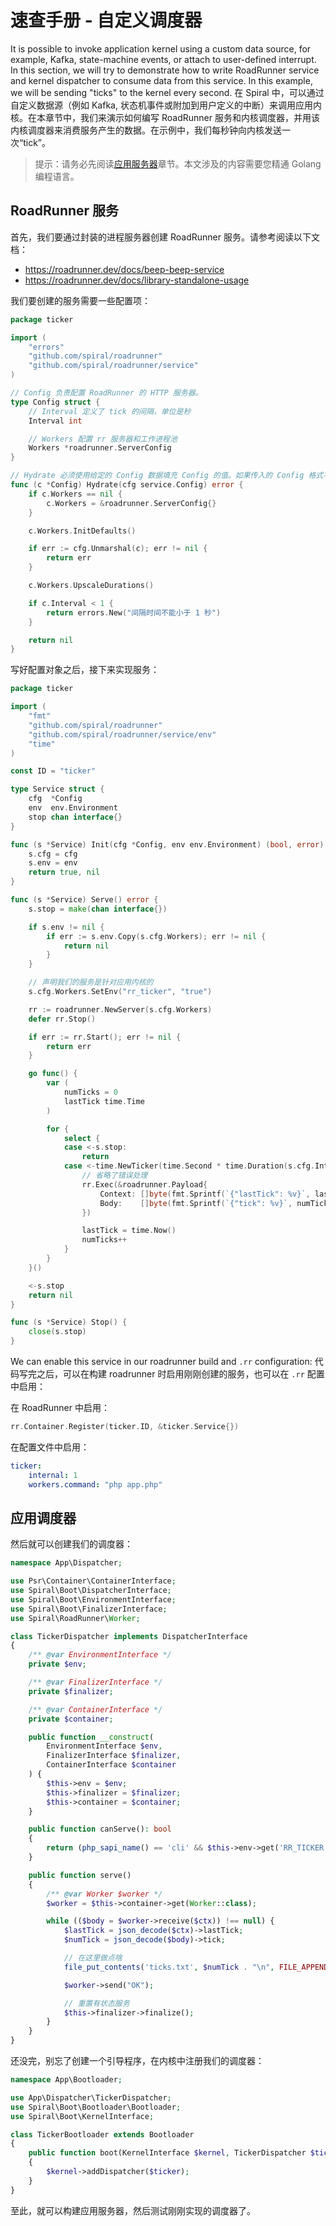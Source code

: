 # 速查手册 - 自定义调度器

It is possible to invoke application kernel using a custom data source, for example, Kafka, state-machine events, or attach to user-defined interrupt. In this section, we will try to demonstrate how to write RoadRunner service and kernel dispatcher to consume
data from this service. In this example, we will be sending "ticks" to the kernel every second.
在 Spiral 中，可以通过自定义数据源（例如 Kafka, 状态机事件或附加到用户定义的中断）来调用应用内核。在本章节中，我们来演示如何编写 RoadRunner 服务和内核调度器，并用该内核调度器来消费服务产生的数据。在示例中，我们每秒钟向内核发送一次“tick”。

> 提示：请务必先阅读[应用服务器](/framework/application-server)章节。本文涉及的内容需要您精通 Golang 编程语言。

## RoadRunner 服务

首先，我们要通过封装的进程服务器创建 RoadRunner 服务。请参考阅读以下文档：

- https://roadrunner.dev/docs/beep-beep-service
- https://roadrunner.dev/docs/library-standalone-usage

我们要创建的服务需要一些配置项：

```go
package ticker

import (
	"errors"
	"github.com/spiral/roadrunner"
	"github.com/spiral/roadrunner/service"
)

// Config 负责配置 RoadRunner 的 HTTP 服务器。
type Config struct {
    // Interval 定义了 tick 的间隔，单位是秒
	Interval int

    // Workers 配置 rr 服务器和工作进程池
	Workers *roadrunner.ServerConfig
}

// Hydrate 必须使用给定的 Config 数据填充 Config 的值。如果传入的 Config 格式不符合，必须返回错误
func (c *Config) Hydrate(cfg service.Config) error {
	if c.Workers == nil {
		c.Workers = &roadrunner.ServerConfig{}
	}

	c.Workers.InitDefaults()

	if err := cfg.Unmarshal(c); err != nil {
		return err
	}

	c.Workers.UpscaleDurations()

	if c.Interval < 1 {
		return errors.New("间隔时间不能小于 1 秒")
	}

	return nil
}
```

写好配置对象之后，接下来实现服务：

```go
package ticker

import (
	"fmt"
	"github.com/spiral/roadrunner"
	"github.com/spiral/roadrunner/service/env"
	"time"
)

const ID = "ticker"

type Service struct {
	cfg  *Config
	env  env.Environment
	stop chan interface{}
}

func (s *Service) Init(cfg *Config, env env.Environment) (bool, error) {
	s.cfg = cfg
	s.env = env
	return true, nil
}

func (s *Service) Serve() error {
	s.stop = make(chan interface{})

	if s.env != nil {
		if err := s.env.Copy(s.cfg.Workers); err != nil {
			return nil
		}
	}

    // 声明我们的服务是针对应用内核的
	s.cfg.Workers.SetEnv("rr_ticker", "true")

	rr := roadrunner.NewServer(s.cfg.Workers)
	defer rr.Stop()

	if err := rr.Start(); err != nil {
		return err
	}

	go func() {
		var (
			numTicks = 0
			lastTick time.Time
		)

		for {
			select {
			case <-s.stop:
				return
			case <-time.NewTicker(time.Second * time.Duration(s.cfg.Interval)).C:
                // 省略了错误处理
				rr.Exec(&roadrunner.Payload{
					Context: []byte(fmt.Sprintf(`{"lastTick": %v}`, lastTick.Unix())),
					Body:    []byte(fmt.Sprintf(`{"tick": %v}`, numTicks)),
				})

				lastTick = time.Now()
				numTicks++
			}
		}
	}()

	<-s.stop
	return nil
}

func (s *Service) Stop() {
	close(s.stop)
}
```

We can enable this service in our roadrunner build and `.rr` configuration:
代码写完之后，可以在构建 roadrunner 时启用刚刚创建的服务，也可以在 `.rr` 配置中启用：

在 RoadRunner 中启用：

```go
rr.Container.Register(ticker.ID, &ticker.Service{})
```

在配置文件中启用：

```yaml
ticker:
    internal: 1
    workers.command: "php app.php"
```

## 应用调度器

然后就可以创建我们的调度器：

```php
namespace App\Dispatcher;

use Psr\Container\ContainerInterface;
use Spiral\Boot\DispatcherInterface;
use Spiral\Boot\EnvironmentInterface;
use Spiral\Boot\FinalizerInterface;
use Spiral\RoadRunner\Worker;

class TickerDispatcher implements DispatcherInterface
{
    /** @var EnvironmentInterface */
    private $env;

    /** @var FinalizerInterface */
    private $finalizer;

    /** @var ContainerInterface */
    private $container;

    public function __construct(
        EnvironmentInterface $env,
        FinalizerInterface $finalizer,
        ContainerInterface $container
    ) {
        $this->env = $env;
        $this->finalizer = $finalizer;
        $this->container = $container;
    }

    public function canServe(): bool
    {
        return (php_sapi_name() == 'cli' && $this->env->get('RR_TICKER') !== null);
    }

    public function serve()
    {
        /** @var Worker $worker */
        $worker = $this->container->get(Worker::class);

        while (($body = $worker->receive($ctx)) !== null) {
            $lastTick = json_decode($ctx)->lastTick;
            $numTick = json_decode($body)->tick;

            // 在这里做点啥
            file_put_contents('ticks.txt', $numTick . "\n", FILE_APPEND);

            $worker->send("OK");

            // 重置有状态服务
            $this->finalizer->finalize();
        }
    }
}
```

还没完，别忘了创建一个引导程序，在内核中注册我们的调度器：

```php
namespace App\Bootloader;

use App\Dispatcher\TickerDispatcher;
use Spiral\Boot\Bootloader\Bootloader;
use Spiral\Boot\KernelInterface;

class TickerBootloader extends Bootloader
{
    public function boot(KernelInterface $kernel, TickerDispatcher $ticker)
    {
        $kernel->addDispatcher($ticker);
    }
}
```

至此，就可以构建应用服务器，然后测试刚刚实现的调度器了。
